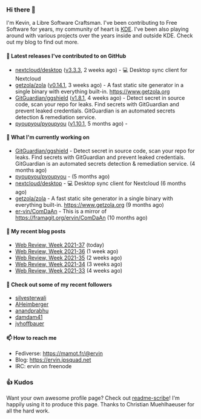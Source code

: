 ### Hi there 👋

I'm Kevin, a Libre Software Craftsman. I've been contributing to Free Software for years,
my community of heart is [KDE](https://kde.org). I've been also playing around with various
projects over the years inside and outside KDE. Check out my blog to find out more.

#### 🔭 Latest releases I've contributed to on GitHub

- [nextcloud/desktop](https://github.com/nextcloud/desktop) ([v3.3.3](https://github.com/nextcloud/desktop/releases/tag/v3.3.3), 2 weeks ago) - 💻 Desktop sync client for Nextcloud
- [getzola/zola](https://github.com/getzola/zola) ([v0.14.1](https://github.com/getzola/zola/releases/tag/v0.14.1), 3 weeks ago) - A fast static site generator in a single binary with everything built-in. https://www.getzola.org
- [GitGuardian/ggshield](https://github.com/GitGuardian/ggshield) ([v1.8.1](https://github.com/GitGuardian/ggshield/releases/tag/v1.8.1), 4 weeks ago) - Detect secret in source code, scan your repo for leaks. Find secrets with GitGuardian and prevent leaked credentials. GitGuardian is an automated secrets detection &amp; remediation service.
- [pyoupyou/pyoupyou](https://github.com/pyoupyou/pyoupyou) ([v1.10.1](https://github.com/pyoupyou/pyoupyou/releases/tag/v1.10.1), 5 months ago) - 

#### 🌱 What I'm currently working on

- [GitGuardian/ggshield](https://github.com/GitGuardian/ggshield) - Detect secret in source code, scan your repo for leaks. Find secrets with GitGuardian and prevent leaked credentials. GitGuardian is an automated secrets detection &amp; remediation service. (4 months ago)
- [pyoupyou/pyoupyou](https://github.com/pyoupyou/pyoupyou) -  (5 months ago)
- [nextcloud/desktop](https://github.com/nextcloud/desktop) - 💻 Desktop sync client for Nextcloud (6 months ago)
- [getzola/zola](https://github.com/getzola/zola) - A fast static site generator in a single binary with everything built-in. https://www.getzola.org (9 months ago)
- [er-vin/ComDaAn](https://github.com/er-vin/ComDaAn) - This is a mirror of https://framagit.org/ervin/ComDaAn (10 months ago)

#### 📜 My recent blog posts

- [Web Review, Week 2021-37](https://ervin.ipsquad.net/blog/2021/09/17/web-review-week-2021-37/) (today)
- [Web Review, Week 2021-36](https://ervin.ipsquad.net/blog/2021/09/10/web-review-week-2021-36/) (1 week ago)
- [Web Review, Week 2021-35](https://ervin.ipsquad.net/blog/2021/09/03/web-review-week-2021-35/) (2 weeks ago)
- [Web Review, Week 2021-34](https://ervin.ipsquad.net/blog/2021/08/27/web-review-week-2021-34/) (3 weeks ago)
- [Web Review, Week 2021-33](https://ervin.ipsquad.net/blog/2021/08/20/web-review-week-2021-33/) (4 weeks ago)

#### 👯 Check out some of my recent followers

- [silvesterwali](https://github.com/silvesterwali)
- [AHeimberger](https://github.com/AHeimberger)
- [anandprabhu](https://github.com/anandprabhu)
- [damdam41](https://github.com/damdam41)
- [jvhoffbauer](https://github.com/jvhoffbauer)

#### 📫 How to reach me

- Fediverse: https://mamot.fr/@ervin
- Blog: https://ervin.ipsquad.net
- IRC: ervin on freenode

### 👍 Kudos

Want your own awesome profile page? Check out [readme-scribe](https://github.com/muesli/readme-scribe)!
I'm happily using it to produce this page. Thanks to Christian Muehlhaeuser for all the hard work.


